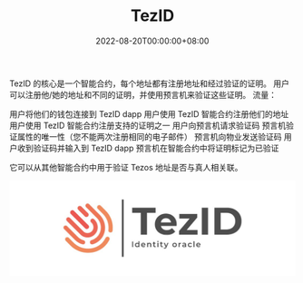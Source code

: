 ﻿---
title: "TezID"
description: "TezID 是 Tezos 的身份预言机。
它允许用户证明他们拥有某些数字资产，例如电子邮件、电话号码或 ID。"
date: 2022-08-20T00:00:00+08:00
lastmod: 2022-08-20T00:00:00+08:00
draft: false
authors: ["boogArno"]
featuredImage: "tezid.png"
tags: ["Other","TezID"]
categories: ["nfts"]
nfts: ["Other"]
blockchain: "Tezos"
website: "https://dappradar.com/"
twitter: "https://twitter.com/tezid_net"
discord: ""
telegram: "https://t.me/tezid"
github: "https://github.com/tezid"
youtube: ""
twitch: ""
facebook: ""
instagram: ""
reddit: ""
medium: ""
steam: ""
gitbook: ""
googleplay: ""
appstore: ""
status: "Live"
weight: 
lightgallery: true
toc: true
pinned: false
recommend: false
recommend1: false
---
TezID 的核心是一个智能合约，每个地址都有注册地址和经过验证的证明。 用户可以注册他/她的地址和不同的证明，并使用预言机来验证这些证明。
流量：

   用户将他们的钱包连接到 TezID dapp
   用户使用 TezID 智能合约注册他们的地址
   用户使用 TezID 智能合约注册支持的证明之一
   用户向预言机请求验证码
   预言机验证属性的唯一性（您不能两次注册相同的电子邮件）
   预言机向物业发送验证码
   用户收到验证码并输入到 TezID dapp
   预言机在智能合约中将证明标记为已验证

它可以从其他智能合约中用于验证 Tezos 地址是否与真人相关联。

![1080x360](1080x360.jpg)